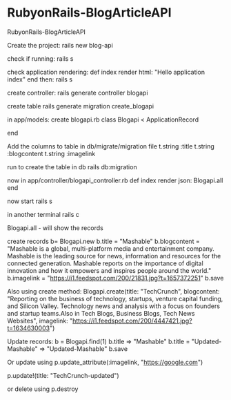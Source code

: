 # RubyonRails-BlogArticleAPI

RubyonRails-BlogArticleAPI

Create the project:
rails new blog-api

check if running:
rails s

check application rendering:
def index
render html: "Hello application index"
end
then:
rails s

create controller:
rails generate controller blogapi

create table
rails generate migration create_blogapi

in app/models:
create blogapi.rb
class Blogapi < ApplicationRecord

end

Add the columns to table in db/migrate/migration file
t.string :title
t.string :blogcontent
t.string :imagelink

run to create the table in db
rails db:migration

now in app/controller/blogapi_controller.rb
def index
render json: Blogapi.all
end

now start
rails s

in another terminal
rails c

Blogapi.all - will show the records

create records
b= Blogapi.new
b.title = "Mashable"
b.blogcontent = "Mashable is a global, multi-platform media and entertainment company. Mashable is the leading source for news, information and resources for the connected generation. Mashable reports on the importance of digital innovation and how it empowers and inspires people around the world."
b.imagelink = "https://i1.feedspot.com/200/21831.jpg?t=1657372251"
b.save

Also using create method:
Blogapi.create(title: "TechCrunch", blogcontent: "Reporting on the business of technology, startups, venture capital funding, and Silicon Valley. Technology news and analysis with a focus on founders and startup teams.Also in Tech Blogs, Business Blogs, Tech News Websites", imagelink: "https://i1.feedspot.com/200/4447421.jpg?t=1634630003")

Update records:
b = Blogapi.find(1)
b.title
=> "Mashable"
b.title = "Updated-Mashable"
=> "Updated-Mashable"
b.save

Or update using
p.update_attribute(:imagelink, "https://google.com")

p.update!(title: "TechCrunch-updated")

or delete using
p.destroy
